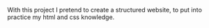 With this project I pretend to create a structured website, to put into practice my html and css knowledge.